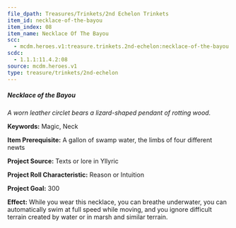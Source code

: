 ```yaml
---
file_dpath: Treasures/Trinkets/2nd Echelon Trinkets
item_id: necklace-of-the-bayou
item_index: 08
item_name: Necklace Of The Bayou
scc:
  - mcdm.heroes.v1:treasure.trinkets.2nd-echelon:necklace-of-the-bayou
scdc:
  - 1.1.1:11.4.2:08
source: mcdm.heroes.v1
type: treasure/trinkets/2nd-echelon
---
```


##### Necklace of the Bayou

*A worn leather circlet bears a lizard-shaped pendant of rotting wood.*

**Keywords:** Magic, Neck

**Item Prerequisite:** A gallon of swamp water, the limbs of four different newts

**Project Source:** Texts or lore in Yllyric

**Project Roll Characteristic:** Reason or Intuition

**Project Goal:** 300

**Effect:** While you wear this necklace, you can breathe underwater, you can automatically swim at full speed while moving, and you ignore difficult terrain created by water or in marsh and similar terrain.

